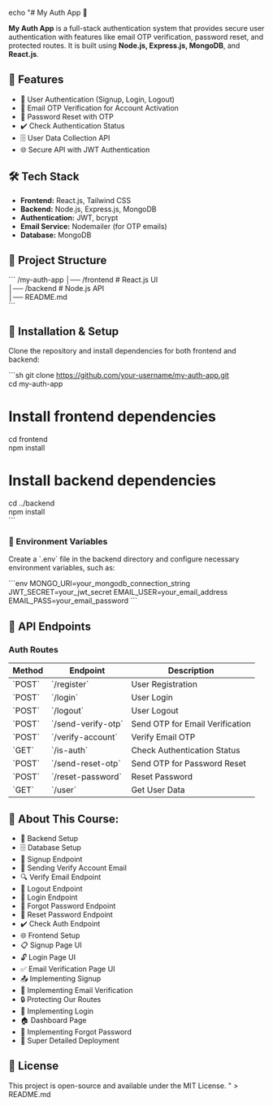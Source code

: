 echo "# My Auth App 🔐

**My Auth App** is a full-stack authentication system that provides secure user authentication with features like email OTP verification, password reset, and protected routes. It is built using **Node.js, Express.js, MongoDB**, and **React.js**.

## 🚀 Features

- 🔐 User Authentication (Signup, Login, Logout)
- 📧 Email OTP Verification for Account Activation
- 🔄 Password Reset with OTP
- ✔️ Check Authentication Status
- 🗄️ User Data Collection API
- 🌐 Secure API with JWT Authentication

## 🛠️ Tech Stack

- **Frontend:** React.js, Tailwind CSS
- **Backend:** Node.js, Express.js, MongoDB
- **Authentication:** JWT, bcrypt
- **Email Service:** Nodemailer (for OTP emails)
- **Database:** MongoDB

## 📂 Project Structure

\`\`\`
/my-auth-app
│── /frontend  # React.js UI  
│── /backend   # Node.js API   
│── README.md  
\`\`\`

## 🔧 Installation & Setup

Clone the repository and install dependencies for both frontend and backend:

\`\`\`sh
git clone https://github.com/your-username/my-auth-app.git  
cd my-auth-app  

# Install frontend dependencies  
cd frontend  
npm install  

# Install backend dependencies  
cd ../backend  
npm install  
\`\`\`

### 🔑 Environment Variables

Create a \`.env\` file in the backend directory and configure necessary environment variables, such as:

\`\`\`env
MONGO_URI=your_mongodb_connection_string
JWT_SECRET=your_jwt_secret
EMAIL_USER=your_email_address
EMAIL_PASS=your_email_password
\`\`\`

## 🔄 API Endpoints

### **Auth Routes**
| Method | Endpoint | Description |
|--------|---------|-------------|
| \`POST\` | \`/register\` | User Registration |
| \`POST\` | \`/login\` | User Login |
| \`POST\` | \`/logout\` | User Logout |
| \`POST\` | \`/send-verify-otp\` | Send OTP for Email Verification |
| \`POST\` | \`/verify-account\` | Verify Email OTP |
| \`GET\`  | \`/is-auth\` | Check Authentication Status |
| \`POST\` | \`/send-reset-otp\` | Send OTP for Password Reset |
| \`POST\` | \`/reset-password\` | Reset Password |
| \`GET\`  | \`/user\` | Get User Data |

## 📜 About This Course:

- 🔧 Backend Setup
- 🗄️ Database Setup
- 🔐 Signup Endpoint
- 📧 Sending Verify Account Email
- 🔍 Verify Email Endpoint
- 🚪 Logout Endpoint
- 🔑 Login Endpoint
- 🔄 Forgot Password Endpoint
- 🔁 Reset Password Endpoint
- ✔️ Check Auth Endpoint
- 🌐 Frontend Setup
- 📋 Signup Page UI
- 🔓 Login Page UI
- ✅ Email Verification Page UI
- 📤 Implementing Signup
- 📧 Implementing Email Verification
- 🔒 Protecting Our Routes
- 🔑 Implementing Login
- 🏠 Dashboard Page
- 🔄 Implementing Forgot Password
- 🚀 Super Detailed Deployment

## 📜 License

This project is open-source and available under the MIT License.
" > README.md
